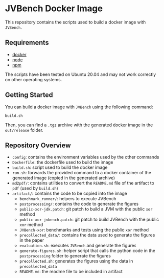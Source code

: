 # JVBench Docker Image

This repository contains the scripts used to build a docker image with `JVBench`.

## Requirements

- [docker](https://docs.docker.com/install/)
- [node](https://nodejs.org/)
- [npm](https://docs.npmjs.com/downloading-and-installing-node-js-and-npm)

The scripts have been tested on Ubuntu 20.04 and may not work correctly on other operating systems.

## Getting Started

You can build a docker image with `JVBench` using the following command:

```
build.sh
```

Then, you can find a `.tgz` archive with the generated docker image in the `out/release` folder.

## Repository Overview

- `config`: contains the environment variables used by the other commands
- `Dockerfile`: the dockerfile used to build the image
- `build.sh`: script used to build the docker image
- `run.sh`: forwards the provided command to a docker container of the generated image (copied in the generated archive)
- `md2pdf/`: contains utilities to convert the `README.md` file of the artifact to `pdf` (used by `build.sh`)
- `artifact/`: contains the code to be copied into the image
    - `benchmark_runner/`: helpers to execute JVBench
    - `postprocessing/`: contains the code to generate the figures
    - `public-xor-jdk.patch`: git patch to build a JVM with the public `xor` method
    - `public-xor-jvbench.patch`: git patch to build JVBench with the public `xor` method
    - `JVBench-xor`: benchmarks and tests using the public `xor` method
    - `precollected_data/`: contains the data used to generate the figures in the paper
    - `evaluation.sh`: executes `JVBench` and generate the figures
    - `generate-figures.sh`: helper script that calls the python code in the `postprocessing` folder to generate the figures
    - `precollected.sh`: generates the figures using the data in `precollected_data`
    - `README.md`: the readme file to be included in artifact
